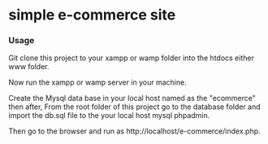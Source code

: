# simple e-commerce site

### Usage
Git clone this project to your xampp or wamp folder into the htdocs either www folder.

Now run the xampp or wamp server in your machine.

Create the Mysql data base in your local host named as the "ecommerce" then after, From the root folder of this project go to the database folder and import the db.sql file to the your local host mysql phpadmin.


Then go to the browser and run as http://localhost/e-commerce/index.php.



